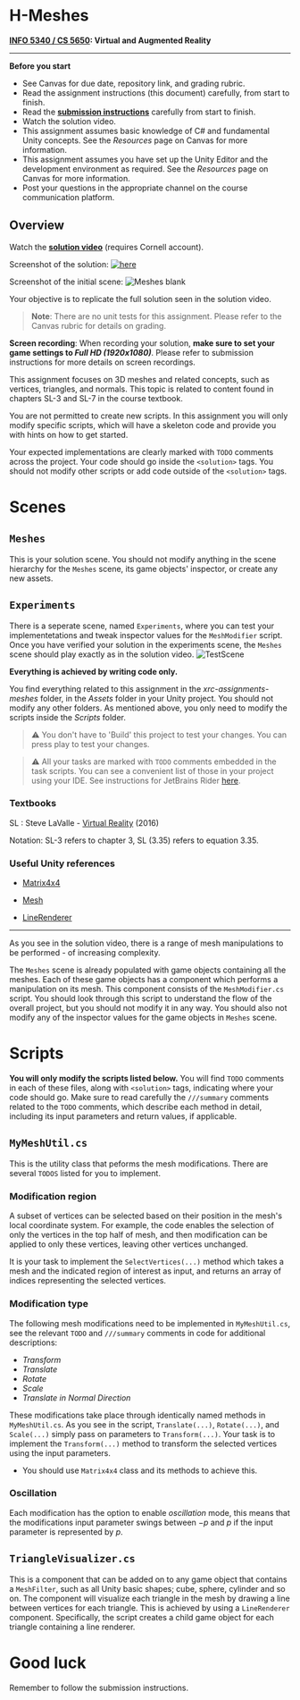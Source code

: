 # H-Meshes

**[INFO 5340 / CS 5650](https://www.cs.cornell.edu/courses/cs5650/): Virtual and Augmented Reality**

---



**Before you start**
- See Canvas for due date, repository link, and grading rubric. 
- Read the assignment instructions (this document) carefully, from start to finish. 
- Read the **[submission instructions](../../../submission-instructions)** carefully from start to finish.
- Watch the solution video.
- This assignment assumes basic knowledge of C# and fundamental Unity concepts. See the *Resources* page on Canvas for more information.
- This assignment assumes you have set up the Unity Editor and the development environment as required. See the *Resources* page on Canvas for more information.
- Post your questions in the appropriate channel on the course communication platform.

## Overview

Watch the **[solution video](https://drive.google.com/file/d/1uxtplqZLlvTTZzb9X8pjdCRNk3oZq-cD/view?usp=sharing)** (requires Cornell account).

Screenshot of the solution:
[![here](assets/images/meshes.png)](https://drive.google.com/file/d/1uxtplqZLlvTTZzb9X8pjdCRNk3oZq-cD/view?usp=sharing)

Screenshot of the initial scene:
![Meshes blank](assets/images/meshes_blank.png)

Your objective is to replicate the full solution seen in the solution video. 

> **Note**: There are no unit tests for this assignment. Please refer to the Canvas rubric for details on grading.

**Screen recording**: When recording your solution, **make sure to set your game settings to *Full HD (1920x1080)***. Please refer to submission instructions for more details on screen recordings.

This assignment focuses on 3D meshes and related concepts, such as vertices, triangles, and normals. This topic is related to content found in chapters SL-3 and SL-7 in the course textbook. 
    
You are not permitted to create new scripts. In this assignment you will only modify specific scripts, which will have a skeleton code and provide you with hints on how to get started.

Your expected implementations are clearly marked with `TODO` comments across the project. Your code should go inside the `<solution>` tags. You should not modify other scripts or add code outside of the `<solution>` tags. 

# Scenes
## `Meshes`

This is your solution scene. You should not modify anything in the scene hierarchy for the `Meshes` scene, its game objects' inspector, or create any new assets. 

## `Experiments`

There is a seperate scene, named `Experiments`, where you can test your implementetations and tweak inspector values for the `MeshModifier` script. Once you have verified your solution in the experiments scene, the `Meshes` scene should play exactly as in the solution video.
![TestScene](assets/images/meshes_experiments_scene.png)
    
**Everything is achieved by writing code only.**
    
You find everything related to this assignment in the *xrc-assignments-meshes* folder, in the *Assets* folder in your Unity project. You should not modify any other folders. As mentioned above, you only need to modify the scripts inside the *Scripts* folder.


    
> ⚠️ You don't have to 'Build' this project to test your changes. You can press play to test your changes.
    
> ⚠️ All your tasks are marked with `TODO` comments embedded in the task scripts. You can see a convenient list of those in your project using your IDE. See instructions for JetBrains Rider [here](https://www.jetbrains.com/help/rider/Navigation_and_Search__Navigating_Between_To_do_Items.html).
        
### Textbooks
    
SL : Steve LaValle - [Virtual Reality](http://lavalle.pl/vr/) (2016)

Notation: SL-3 refers to chapter 3, SL (3.35) refers to equation 3.35.
        
### Useful Unity references

- [Matrix4x4](https://docs.unity3d.com/ScriptReference/Matrix4x4.html)  
 
 - [Mesh](https://docs.unity3d.com/ScriptReference/Mesh.html)
 
 - [LineRenderer](https://docs.unity3d.com/ScriptReference/LineRenderer.html)
    

---

As you see in the solution video, there is a range of mesh manipulations to be performed - of increasing complexity.

The `Meshes` scene is already populated with game objects containing all the meshes. Each of these game objects has a component which performs a manipulation on its mesh. This component consists of the `MeshModifier.cs` script. You should look through this script to understand the flow of the overall project, but you should not modify it in any way. You should also not modify any of the inspector values for the game objects in `Meshes` scene.


# Scripts

**You will only modify the scripts listed below.** You will find `TODO` comments in each of these files, along with `<solution>` tags, indicating where your code should go. Make sure to read carefully the `///summary` comments related to the `TODO` comments, which describe each method in detail, including its input parameters and return values, if applicable.

## `MyMeshUtil.cs`

This is the utility class that peforms the mesh modifications. There are several `TODOS` listed for you to implement.

### Modification region
A subset of vertices can be selected based on their position in the mesh's local coordinate system. For example, the code enables the selection of only the vertices in the top half of mesh, and then modification can be applied to only these vertices, leaving other vertices unchanged.

It is your task to implement the `SelectVertices(...)` method which takes a mesh and the indicated region of interest as input, and returns an array of indices representing the selected vertices.

### Modification type
The following mesh modifications need to be implemented in `MyMeshUtil.cs`, see the relevant `TODO` and `///summary` comments in code for additional descriptions:
* *Transform*
* *Translate*
* *Rotate*
* *Scale*
* *Translate in Normal Direction*

These modifications take place through identically named methods in `MyMeshUtil.cs`. As you see in the script, `Translate(...)`, `Rotate(...)`, and `Scale(...)` simply pass on parameters to `Transform(...)`. Your task is to implement the `Transform(...)` method to transform the selected vertices using the input parameters.
* You should use `Matrix4x4` class and its methods to achieve this.

### Oscillation
Each modification has the option to enable *oscillation* mode, this means that the modifications input parameter swings between $-p$ and $p$ if the input parameter is represented by $p$.

## `TriangleVisualizer.cs`

This is a component that can be added on to any game object that contains a `MeshFilter`, such as all Unity basic shapes; cube, sphere, cylinder and so on. The component will visualize each triangle in the mesh by drawing a line between vertices for each triangle. This is achieved by using a `LineRenderer` component. Specifically, the script creates a child game object for each triangle containing a line renderer.


# Good luck

Remember to follow the submission instructions.